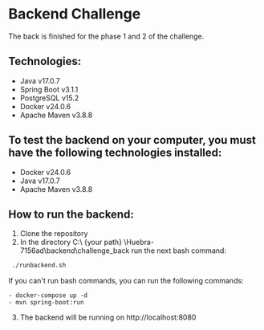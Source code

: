 # Backend Challenge
The back is finished for the phase 1 and 2 of the challenge.
## Technologies:
- Java v17.0.7
- Spring Boot v3.1.1
- PostgreSQL v15.2
- Docker v24.0.6
- Apache Maven v3.8.8
## To test the backend on your computer, you must have the following technologies installed:
- Docker v24.0.6 
- Java v17.0.7
- Apache Maven v3.8.8
## How to run the backend:
1. Clone the repository
2. In the directory C:\ {your path} \Huebra-7156ad\backend\challenge_back run the next bash command:
```bash
 ./runbackend.sh
```
If you can't run bash commands, you can run the following commands:
```
- docker-compose up -d
- mvn spring-boot:run
```
3. The backend will be running on http://localhost:8080
